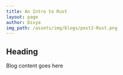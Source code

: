 ```yaml
---
title: An Intro to Rust
layout: page
author: Divya
img_path: /assets/img/blogs/post2-Rust.png
---
```


## Heading

Blog content goes here